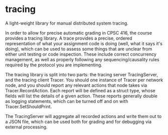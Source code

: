 # tracing
A light-weight library for manual distributed system tracing.

In order to allow for precise automatic grading in CPSC 416, the course provides a tracing library.
A trace provides a precise, ordered representation of what your assignment code is doing
(well, what it says it's doing), which can be used to assess some things that are
unclear from either unit testing or code inspection.
These include correct concurrency management, as well as properly following
any sequencing/causality rules required by the protocol you are implementing.

The tracing library is split into two parts: the tracing server TracingServer,
and the tracing client Tracer.
You should one instance of Tracer per network node, and you should report
any relevant actions that node takes via Tracer.RecordAction.
Each report will be defined as a struct type, whose fields will list the details
of a given action.
These reports generally double as logging statements, which can be turned
off and on with Tracer.SetShouldPrint.

The TracingServer will aggregate all recorded actions and write them out to
a JSON file, which can be used both for grading and for debugging via
external processing.


